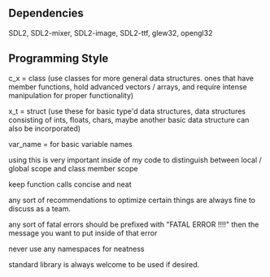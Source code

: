 ## Dependencies

SDL2, SDL2-mixer, SDL2-image, SDL2-ttf, glew32, opengl32

## Programming Style

c_x = class (use classes for more general data structures. ones that have member functions, hold advanced vectors / arrays, and require
intense manipulation for proper functionality)

x_t = struct (use these for basic type'd data structures, data structures consisting of ints, floats, chars, maybe another basic data structure can also be incorporated)

var_name = for basic variable names

using this is very important inside of my code to distinguish between local / global scope and class member scope

keep function calls concise and neat

any sort of recommendations to optimize certain things are always fine to discuss as a team.

any sort of fatal errors should be prefixed with "FATAL ERROR !!!!" then the message you want to put inside of that error

never use any namespaces for neatness

standard library is always welcome to be used if desired.

